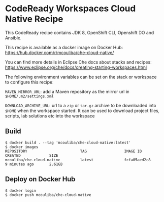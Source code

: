 # CodeReady Workspaces Cloud Native Recipe 

This CodeReady recipe contains JDK 8, OpenShift CLI, Openshift DO and Ansible.

This recipe is available as a docker image on Docker Hub:
https://hub.docker.com/r/mcouliba/che-cloud-native/

You can find more details in Eclipse Che docs about stacks and recipes:
https://www.eclipse.org/che/docs/creating-starting-workspaces.html

The following environment variables can be set on the stack or workspace to configure this 
recipe:

`MAVEN_MIRROR_URL`: add a Maven repository as the mirror url in `$HOME/.m2/settings.xml`

`DOWNLOAD_ARCHIVE_URL`: url to a `zip` or `tar.gz` archive to be downloaded into `$HOME` when the workspace started. It can be used to download project files, scripts, lab solutions etc into the workspace

## Build
```
$ docker build . --tag 'mcouliba/che-cloud-native:latest'
$ docker images
REPOSITORY                        TAG                 IMAGE ID            CREATED             SIZE
mcouliba/che-cloud-native         latest              fcfa05aed2c8        9 minutes ago       2.61GB
```

## Deploy on Docker Hub
```
$ docker login
$ docker push mcouliba/che-cloud-native
```
